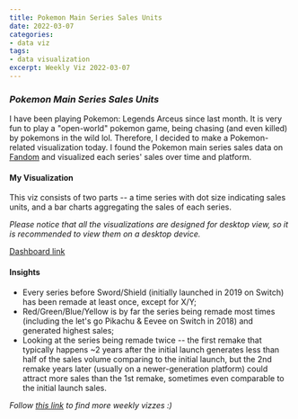 ```yaml
---
title: Pokemon Main Series Sales Units
date: 2022-03-07
categories:
- data viz
tags:
- data visualization
excerpt: Weekly Viz 2022-03-07
---
```


### *Pokemon Main Series Sales Units*

I have been playing Pokemon: Legends Arceus since last month. It is very fun to play a "open-world" pokemon game, being chasing (and even killed) by pokemons in the wild lol. Therefore, I decided to make a Pokemon-related visualization today. I found the Pokemon main series sales data on [Fandom](https://vgsales.fandom.com/wiki/Pok%C3%A9mon) and visualized each series' sales over time and platform.    

#### My Visualization

This viz consists of two parts -- a time series with dot size indicating sales units, and a bar charts aggregating the sales of each series.    

*Please notice that all the visualizations are designed for desktop view, so it is recommended to view them on a desktop device.*  

<div class='tableauPlaceholder' id='viz1646716100463' style='position: relative'>
  <object class='tableauViz'  style='display:none;'>
    <param name='host_url' value='https%3A%2F%2Fpublic.tableau.com%2F' /> 
    <param name='embed_code_version' value='3' />
    <param name='site_root' value='' />
    <param name='name' value='20220307PokemonMainSeriesSalesUnits&#47;PokemonMainSeriesSalesUnits' />
    <param name='tabs' value='no' />
    <param name='toolbar' value='yes' />
    <param name='animate_transition' value='yes' />
    <param name='display_static_image' value='yes' />
    <param name='display_spinner' value='yes' />
    <param name='display_overlay' value='yes' />
    <param name='display_count' value='yes' />
    <param name='language' value='en-US' />
    <param name='filter' value='publish=yes' />
  </object></div>          
  <script type='text/javascript'>     
  var divElement = document.getElementById('viz1646716100463');    
  var vizElement = divElement.getElementsByTagName('object')[0];          
  if ( divElement.offsetWidth > 800 ) { vizElement.style.width='800px';vizElement.style.height='627px';} else if ( divElement.offsetWidth > 500 ) { vizElement.style.width='800px';vizElement.style.height='627px';} else { vizElement.style.width='100%';vizElement.style.height='777px';} 
  var scriptElement = document.createElement('script');      
  scriptElement.src = 'https://public.tableau.com/javascripts/api/viz_v1.js';       
  vizElement.parentNode.insertBefore(scriptElement, vizElement);            
</script>
  
[Dashboard link](https://public.tableau.com/views/20220307PokemonMainSeriesSalesUnits/PokemonMainSeriesSalesUnits?:language=en-US&publish=yes&:display_count=n&:origin=viz_share_link)
  
#### Insights
* Every series before Sword/Shield (initially launched in 2019 on Switch) has been remade at least once, except for X/Y;  
* Red/Green/Blue/Yellow is by far the series being remade most times (including the let's go Pikachu & Eevee on Switch in 2018) and generated highest sales;  
* Looking at the series being remade twice -- the first remake that typically happens ~2 years after the initial launch generates less than half of the sales volume comparing to the initial launch, but the 2nd remake years later (usually on a newer-generation platform) could attract more sales than the 1st remake, sometimes even comparable to the initial launch sales.  
    
*Follow [this link](https://yudong-94.github.io/personal-website/project/WeeklyViz2022/) to find more weekly vizzes :)*
